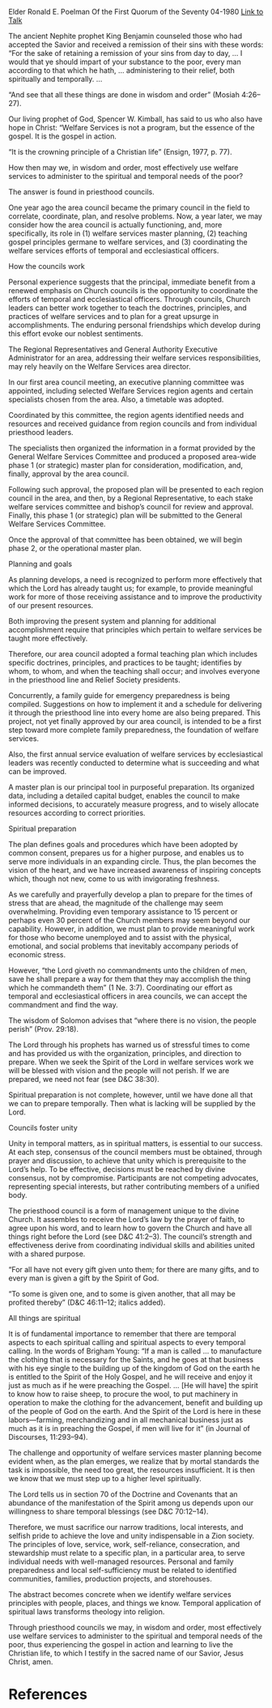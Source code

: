 Elder Ronald E. Poelman
Of the First Quorum of the Seventy
04-1980
[Link to Talk](https://www.churchofjesuschrist.org/study/general-conference/1980/04/priesthood-councils-key-to-meeting-temporal-and-spiritual-needs?lang=eng)

The ancient Nephite prophet King Benjamin counseled those who had accepted the Savior and received a remission of their sins with these words: “For the sake of retaining a remission of your sins from day to day, … I would that ye should impart of your substance to the poor, every man according to that which he hath, … administering to their relief, both spiritually and temporally. …

“And see that all these things are done in wisdom and order” (Mosiah 4:26–27).

Our living prophet of God, Spencer W. Kimball, has said to us who also have hope in Christ: “Welfare Services is not a program, but the essence of the gospel. It is the gospel in action.

“It is the crowning principle of a Christian life” (Ensign, 1977, p. 77).

How then may we, in wisdom and order, most effectively use welfare services to administer to the spiritual and temporal needs of the poor?

The answer is found in priesthood councils.

One year ago the area council became the primary council in the field to correlate, coordinate, plan, and resolve problems. Now, a year later, we may consider how the area council is actually functioning, and, more specifically, its role in (1) welfare services master planning, (2) teaching gospel principles germane to welfare services, and (3) coordinating the welfare services efforts of temporal and ecclesiastical officers.





How the councils work



Personal experience suggests that the principal, immediate benefit from a renewed emphasis on Church councils is the opportunity to coordinate the efforts of temporal and ecclesiastical officers. Through councils, Church leaders can better work together to teach the doctrines, principles, and practices of welfare services and to plan for a great upsurge in accomplishments. The enduring personal friendships which develop during this effort evoke our noblest sentiments.

The Regional Representatives and General Authority Executive Administrator for an area, addressing their welfare services responsibilities, may rely heavily on the Welfare Services area director.

In our first area council meeting, an executive planning committee was appointed, including selected Welfare Services region agents and certain specialists chosen from the area. Also, a timetable was adopted.

Coordinated by this committee, the region agents identified needs and resources and received guidance from region councils and from individual priesthood leaders.

The specialists then organized the information in a format provided by the General Welfare Services Committee and produced a proposed area-wide phase 1 (or strategic) master plan for consideration, modification, and, finally, approval by the area council.

Following such approval, the proposed plan will be presented to each region council in the area, and then, by a Regional Representative, to each stake welfare services committee and bishop’s council for review and approval. Finally, this phase 1 (or strategic) plan will be submitted to the General Welfare Services Committee.

Once the approval of that committee has been obtained, we will begin phase 2, or the operational master plan.







Planning and goals



As planning develops, a need is recognized to perform more effectively that which the Lord has already taught us; for example, to provide meaningful work for more of those receiving assistance and to improve the productivity of our present resources.

Both improving the present system and planning for additional accomplishment require that principles which pertain to welfare services be taught more effectively.

Therefore, our area council adopted a formal teaching plan which includes specific doctrines, principles, and practices to be taught; identifies by whom, to whom, and when the teaching shall occur; and involves everyone in the priesthood line and Relief Society presidents.

Concurrently, a family guide for emergency preparedness is being compiled. Suggestions on how to implement it and a schedule for delivering it through the priesthood line into every home are also being prepared. This project, not yet finally approved by our area council, is intended to be a first step toward more complete family preparedness, the foundation of welfare services.



Also, the first annual service evaluation of welfare services by ecclesiastical leaders was recently conducted to determine what is succeeding and what can be improved.

A master plan is our principal tool in purposeful preparation. Its organized data, including a detailed capital budget, enables the council to make informed decisions, to accurately measure progress, and to wisely allocate resources according to correct priorities.







Spiritual preparation



The plan defines goals and procedures which have been adopted by common consent, prepares us for a higher purpose, and enables us to serve more individuals in an expanding circle. Thus, the plan becomes the vision of the heart, and we have increased awareness of inspiring concepts which, though not new, come to us with invigorating freshness.

As we carefully and prayerfully develop a plan to prepare for the times of stress that are ahead, the magnitude of the challenge may seem overwhelming. Providing even temporary assistance to 15 percent or perhaps even 30 percent of the Church members may seem beyond our capability. However, in addition, we must plan to provide meaningful work for those who become unemployed and to assist with the physical, emotional, and social problems that inevitably accompany periods of economic stress.

However, “the Lord giveth no commandments unto the children of men, save he shall prepare a way for them that they may accomplish the thing which he commandeth them” (1 Ne. 3:7). Coordinating our effort as temporal and ecclesiastical officers in area councils, we can accept the commandment and find the way.

The wisdom of Solomon advises that “where there is no vision, the people perish” (Prov. 29:18).

The Lord through his prophets has warned us of stressful times to come and has provided us with the organization, principles, and direction to prepare. When we seek the Spirit of the Lord in welfare services work we will be blessed with vision and the people will not perish. If we are prepared, we need not fear (see D&C 38:30).

Spiritual preparation is not complete, however, until we have done all that we can to prepare temporally. Then what is lacking will be supplied by the Lord.







Councils foster unity



Unity in temporal matters, as in spiritual matters, is essential to our success. At each step, consensus of the council members must be obtained, through prayer and discussion, to achieve that unity which is prerequisite to the Lord’s help. To be effective, decisions must be reached by divine consensus, not by compromise. Participants are not competing advocates, representing special interests, but rather contributing members of a unified body.

The priesthood council is a form of management unique to the divine Church. It assembles to receive the Lord’s law by the prayer of faith, to agree upon his word, and to learn how to govern the Church and have all things right before the Lord (see D&C 41:2–3). The council’s strength and effectiveness derive from coordinating individual skills and abilities united with a shared purpose.

“For all have not every gift given unto them; for there are many gifts, and to every man is given a gift by the Spirit of God.

“To some is given one, and to some is given another, that all may be profited thereby” (D&C 46:11–12; italics added).







All things are spiritual



It is of fundamental importance to remember that there are temporal aspects to each spiritual calling and spiritual aspects to every temporal calling. In the words of Brigham Young: “If a man is called … to manufacture the clothing that is necessary for the Saints, and he goes at that business with his eye single to the building up of the kingdom of God on the earth he is entitled to the Spirit of the Holy Gospel, and he will receive and enjoy it just as much as if he were preaching the Gospel. … [He will have] the spirit to know how to raise sheep, to procure the wool, to put machinery in operation to make the clothing for the advancement, benefit and building up of the people of God on the earth. And the Spirit of the Lord is here in these labors—farming, merchandizing and in all mechanical business just as much as it is in preaching the Gospel, if men will live for it” (in Journal of Discourses, 11:293–94).

The challenge and opportunity of welfare services master planning become evident when, as the plan emerges, we realize that by mortal standards the task is impossible, the need too great, the resources insufficient. It is then we know that we must step up to a higher level spiritually.

The Lord tells us in section 70 of the Doctrine and Covenants that an abundance of the manifestation of the Spirit among us depends upon our willingness to share temporal blessings (see D&C 70:12–14).

Therefore, we must sacrifice our narrow traditions, local interests, and selfish pride to achieve the love and unity indispensable in a Zion society. The principles of love, service, work, self-reliance, consecration, and stewardship must relate to a specific plan, in a particular area, to serve individual needs with well-managed resources. Personal and family preparedness and local self-sufficiency must be related to identified communities, families, production projects, and storehouses.

The abstract becomes concrete when we identify welfare services principles with people, places, and things we know. Temporal application of spiritual laws transforms theology into religion.

Through priesthood councils we may, in wisdom and order, most effectively use welfare services to administer to the spiritual and temporal needs of the poor, thus experiencing the gospel in action and learning to live the Christian life, to which I testify in the sacred name of our Savior, Jesus Christ, amen.

# References

